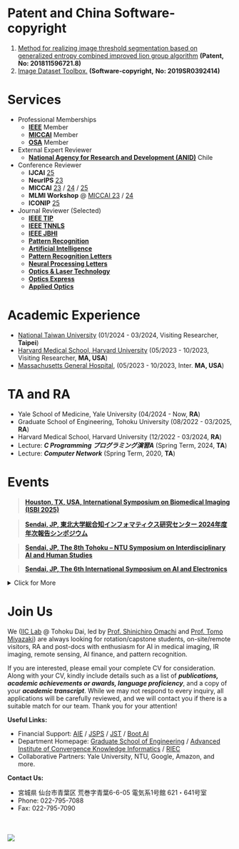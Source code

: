 


# Patent and China Software-copyright
1. [Method for realizing image threshold segmentation based on generalized entropy combined improved lion group algorithm](https://patents.google.com/patent/CN109712160B/en) **(Patent, No: 201811596721.8)**
2. [Image Dataset Toolbox.](https://register.ccopyright.com.cn/query.html) **(Software-copyright,** **No: 2019SR0392414)**

# Services 
- Professional Memberships
    - [**IEEE**](https://drive.google.com/file/d/1a1tIx17jY2ED-FUjKDvM8P34Gmyj53dq/view?usp=drive_link) Member
    - [**MICCAI**](http://www.miccai.org/) Member
    - [**OSA**](https://drive.google.com/file/d/13cWzoPDYvSmyj8ZN7q36luCak49iiJnK/view?usp=sharing) Member
- External Expert Reviewer
    - [**National Agency for Research and Development (ANID)**](https://anid.cl/about-us/) Chile
- Conference Reviewer
    - **IJCAI** [25](https://2025.ijcai.org/) 
    - **NeurIPS** [23](https://nips.cc/)  
    - **MICCAI**  [23](https://conferences.miccai.org/2023/en/) / [24](https://conferences.miccai.org/2024/en/) / [25](https://conferences.miccai.org/2025/en/default.asp)
    - **MLMI Workshop** @ [MICCAI 23](https://sites.google.com/view/mlmi2023) / [24](https://sites.google.com/view/mlmi2024)
    - **ICONIP** [25](https://iconip2025.apnns.org/)
- Journal Reviewer (Selected)
    -  **[IEEE TIP](https://signalprocessingsociety.org/publications-resources/ieee-transactions-image-processing)**
    -  **[IEEE TNNLS](https://cis.ieee.org/publications/t-neural-networks-and-learning-systems)**
    -  **[IEEE JBHI](https://www.embs.org/jbhi/)**
    -  **[Pattern Recognition](https://www.sciencedirect.com/journal/pattern-recognition)** 
    -  **[Artificial Intelligence](https://www.sciencedirect.com/journal/artificial-intelligence)**
    -  **[Pattern Recognition Letters](https://www.sciencedirect.com/journal/pattern-recognition-letters)** 
    -  **[Neural Processing Letters](https://www.springer.com/journal/11063)** 
    -  **[Optics & Laser Technology](https://www.journals.elsevier.com/optics-and-laser-technology)** 
    -  **[Optics Express](https://opg.optica.org/oe/home.cfm)** 
    -  **[Applied Optics](https://www.osapublishing.org/ao/home.cfm)**

# Academic Experience
- [National Taiwan University](https://www.csie.ntu.edu.tw/~acpang/fgcn/index.html) (01/2024 - 03/2024, Visiting Researcher, **Taipei**)
- [Harvard Medical School, Harvard University](https://gordon.mgh.harvard.edu/gc/) (05/2023 - 10/2023, Visiting Researcher, **MA, USA**)
- [Massachusetts General Hospital](https://www.massgeneral.org/), (05/2023 - 10/2023, Inter. **MA, USA**)

# TA and RA
- Yale School of Medicine, Yale University (04/2024 - Now, **RA**)
- Graduate School of Engineering, Tohoku University (08/2022 - 03/2025, **RA**)
- Harvard Medical School, Harvard University (12/2022 - 03/2024, **RA**)
- Lecture: ***C Programming プログラミング演習A*** (Spring Term, 2024, **TA**)
- Lecture: ***Computer Network*** (Spring Term, 2020, **TA**)

# Events

> [**Houston, TX, USA, International Symposium on Biomedical Imaging (ISBI 2025)**](https://biomedicalimaging.org/2025/)

> [**Sendai, JP, 東北大学総合知インフォマティクス研究センター 2024年度年次報告シンポジウム**](https://www.aisogochi.tohoku.ac.jp/archives/507)

> [**Sendai, JP, The 8th Tohoku – NTU Symposium on Interdisciplinary AI and Human Studies**](https://www.riec.tohoku.ac.jp/ja/events-ja/2025022601/)

> [**Sendai, JP, The 6th International Symposium on AI and Electronics**](https://www.aie.tohoku.ac.jp/english/event/event_20250129.html)





<details>
<summary>Click for More</summary>
<ul>

<li> 
<a href="https://miru-committee.github.io/miru2024/en/" target=" _blank"> 27th Meeting on Image Recognition and Understanding </a> Kumamoto, JP
</li>

<li> 
<a href="https://ai.robo.ntu.edu.tw/news_view.php?id=123" target=" _blank"> Tohoku University - National Taiwan University 7th Symposium </a> Taipei
</li>

<li> 
<a href="https://iccv2023.thecvf.com/" target=" _blank"> ICCV 2023 </a> Paris, France
</li>

<li> 
<a href="https://www.aie.tohoku.ac.jp/event/event_20230213.html" target=" _blank"> The 4th International Symposium on AI and Electronics </a> Sendai, JP
</li>

<li> 
<a href="https://www.dii.engg.nagoya-u.ac.jp/archives/002/202101/84b970529823cff5c497969e165ac943.pdf" target=" _blank"> 3rd Intl. Workshop on Educ and Res. for Future Electronics </a> Nagoya, JP
</li>

<li> 
<a href="https://conferences.miccai.org/2022/en/" target=" _blank"> MICCAI 2022 </a> Singapore
</li>

<li> 
<a href="https://www.pricai.org/2021/" target=" _blank"> PRICAI 2021 </a> Hanoi, Vietnam
</li>

<li> 
<a href="http://www.micad.org" target=" _blank"> MICAD 2021</a> Birmingham, UK
</li>

</ul>
</details>

# Join Us

We ([IIC Lab](http://www.iic.ecei.tohoku.ac.jp/index.html) @ Tohoku Dai, led by [Prof. Shinichiro Omachi](http://www.iic.ecei.tohoku.ac.jp/~machi/index-j.html) and [Prof. Tomo Miyazaki](https://tomomiyazaki.github.io/)) are always looking for rotation/capstone students, on-site/remote visitors, RA and post-docs with enthusiasm for 
AI in medical imaging, IR imaging, remote sensing, AI finance, and pattern recognition.

If you are interested, please email your complete CV for consideration. Along with your CV, kindly include details such as a list of ***publications, academic achievements or awards, language proficiency***, and a copy of your ***academic transcript***. While we may not respond to every inquiry, all applications will be carefully reviewed, and we will contact you if there is a suitable match for our team. Thank you for your attention!


**Useful Links:**
- Financial Support: [AIE](https://www.aie.tohoku.ac.jp/) / [JSPS](https://www.jsps.go.jp/j-pd/) / [JST](https://pgd.tohoku.ac.jp/rpc/next_generation.html) / [Boot AI](https://pgd.tohoku.ac.jp/english/rpc/next_generation_AI.html)
- Department Homepage: [Graduate School of Engineering](https://www.eng.tohoku.ac.jp/english/) / [Advanced Institute of Convergence Knowledge Informatics](https://www.aisogochi.tohoku.ac.jp/) / [RIEC](https://www.riec.tohoku.ac.jp/ja/)
- Collaborative Partners: Yale University, NTU, Google, Amazon, and more.

**Contact Us:**
- 宮城県 仙台市青葉区 荒巻字青葉6-6-05 電気系1号館 621・641号室
- Phone: 022-795-7088
- Fax: 022-795-7090

<div style="margin:50px 0;">
<a href="https://clustrmaps.com/site/1bt8f" title="Visit tracker"><img src="//clustrmaps.com/map_v2.png?cl=080808&w=300&t=n&d=VZSmIbj0J6KgisU0jvP5tNLI9tffMW1LiLpPgS_Yie8&co=ffffff&ct=808080" /></a>
</div>


 
    
    
   
    
